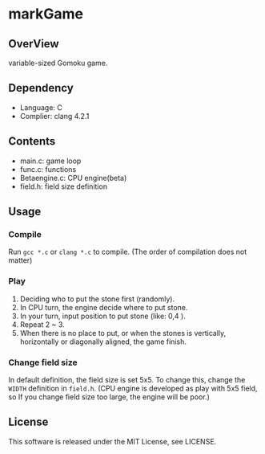 # markGame

## OverView
variable-sized Gomoku game.

## Dependency
 * Language: C
 * Complier: clang 4.2.1

## Contents
 * main.c: game loop
 * func.c: functions
 * Betaengine.c: CPU engine(beta)
 * field.h: field size definition

## Usage
### Compile
Run `gcc *.c` or `clang *.c` to compile.
(The order of compilation does not matter)

### Play
 1. Deciding who to put the stone first (randomly).
 2. In CPU turn, the engine decide where to put stone.
 3. In your turn, input position to put stone (like: 0,4 ).
 4. Repeat 2 ~ 3.
 5. When there is no place to put, or when the stones is vertically, horizontally or diagonally aligned, the game finish.

### Change field size
In default definition, the field size is set 5x5.
To change this, change the `WIDTH` definition in `field.h`.
(CPU engine is developed as play with 5x5 field, so If you change field size too large, the engine will be poor.)

## License
This software is released under the MIT License, see LICENSE.
